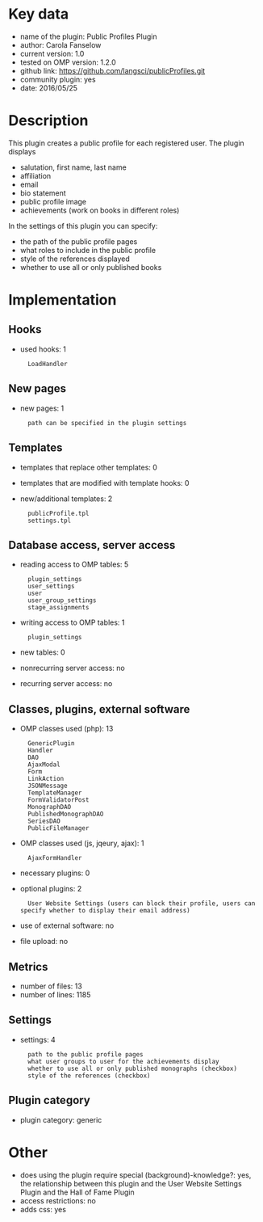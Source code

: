 Key data
============

- name of the plugin: Public Profiles Plugin
- author: Carola Fanselow
- current version: 1.0
- tested on OMP version: 1.2.0
- github link: https://github.com/langsci/publicProfiles.git
- community plugin: yes
- date: 2016/05/25

Description
============

This plugin creates a public profile for each registered user. The plugin displays
- salutation, first name, last name
- affiliation
- email
- bio statement
- public profile image
- achievements (work on books in different roles)

In the settings of this plugin you can specify:
- the path of the public profile pages
- what roles to include in the public profile
- style of the references displayed
- whether to use all or only published books
 
Implementation
================

Hooks
-----
- used hooks: 1

		LoadHandler

New pages
------
- new pages: 1

		path can be specified in the plugin settings

Templates
---------
- templates that replace other templates: 0
- templates that are modified with template hooks: 0
- new/additional templates: 2

		publicProfile.tpl
		settings.tpl

Database access, server access
-----------------------------
- reading access to OMP tables: 5

		plugin_settings
		user_settings
		user
		user_group_settings
		stage_assignments

- writing access to OMP tables: 1

		plugin_settings

- new tables: 0
- nonrecurring server access: no
- recurring server access: no
 
Classes, plugins, external software
-----------------------
- OMP classes used (php): 13
	
		GenericPlugin
		Handler
		DAO
		AjaxModal
		Form
		LinkAction
		JSONMessage
		TemplateManager
		FormValidatorPost
		MonographDAO
		PublishedMonographDAO
		SeriesDAO
		PublicFileManager

- OMP classes used (js, jqeury, ajax): 1

		AjaxFormHandler

- necessary plugins: 0
- optional plugins: 2

		User Website Settings (users can block their profile, users can specify whether to display their email address)

- use of external software: no
- file upload: no
 
Metrics
--------
- number of files: 13
- number of lines: 1185

Settings
--------
- settings: 4

		path to the public profile pages
		what user groups to user for the achievements display
		whether to use all or only published monographs (checkbox)
		style of the references (checkbox)

Plugin category
----------
- plugin category: generic

Other
=============
- does using the plugin require special (background)-knowledge?: yes, the relationship between this plugin and the User Website Settings Plugin and the Hall of Fame Plugin
- access restrictions: no
- adds css: yes




